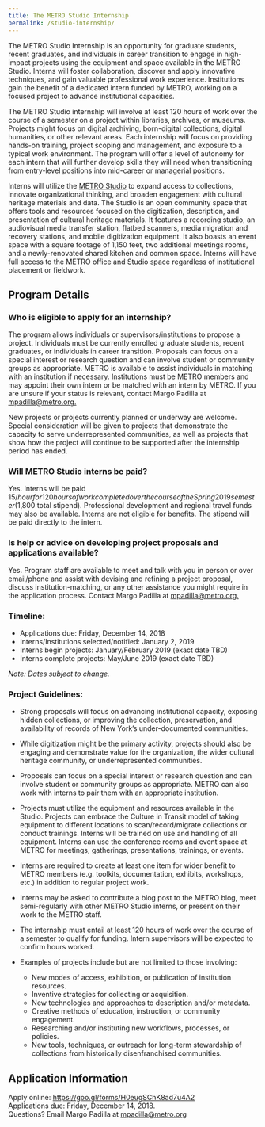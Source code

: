 ```yaml
---
title: The METRO Studio Internship
permalink: /studio-internship/
---
```

The METRO Studio Internship is an opportunity for graduate students, recent graduates, and individuals in career transition to engage in high-impact projects using the equipment and space available in the METRO Studio. Interns will foster collaboration, discover and apply innovative techniques, and gain valuable professional work experience. Institutions gain the benefit of a dedicated intern funded by METRO, working on a focused project to advance institutional capacities.

The METRO Studio internship will involve at least 120 hours of work over the course of a semester on a project within libraries, archives, or museums. Projects might focus on digital archiving, born-digital collections, digital humanities, or other relevant areas. Each internship will focus on providing hands-on training, project scoping and management, and exposure to a typical work environment. The program will offer a level of autonomy for each intern that will further develop skills they will need when transitioning from entry-level positions into mid-career or managerial positions. 

Interns will utilize the [METRO Studio](https://metro.org/services/599studio) to expand access to collections, innovate organizational thinking, and broaden engagement with cultural heritage materials and data. The Studio is an open community space that offers tools and resources focused on the digitization, description, and presentation of cultural heritage materials. It features a recording studio, an audiovisual media transfer station, flatbed scanners, media migration and recovery stations, and mobile digitization equipment. It also boasts an event space with a square footage of 1,150 feet, two additional meetings rooms, and a newly-renovated shared kitchen and common space. Interns will have full access to the METRO office and Studio space regardless of institutional placement or fieldwork.

## Program Details

### Who is eligible to apply for an internship?
The program allows individuals or supervisors/institutions to propose a project. Individuals must be currently enrolled graduate students, recent graduates, or individuals in career transition. Proposals can focus on a special interest or research question and can involve student or community groups as appropriate. METRO is available to assist individuals in matching with an institution if necessary. Institutions must be METRO members and may appoint their own intern or be matched with an intern by METRO. If you are unsure if your status is relevant, contact Margo Padilla at [mpadilla@metro.org.](mailto:mpadilla@metro.org)

New projects or projects currently planned or underway are welcome. Special consideration will be given to projects that demonstrate the capacity to serve underrepresented communities, as well as projects that show how the project will continue to be supported after the internship period has ended.

### Will METRO Studio interns be paid?
Yes. Interns will be paid $15/hour for 120 hours of work completed over the course of the Spring 2019 semester ($1,800 total stipend). Professional development and regional travel funds may also be available. Interns are not eligible for benefits. The stipend will be paid directly to the intern.

### Is help or advice on developing project proposals and applications available?
Yes. Program staff are available to meet and talk with you in person or over email/phone and assist with devising and refining a project proposal, discuss institution-matching, or any other assistance you might require in the application process. Contact Margo Padilla at [mpadilla@metro.org.](mailto:mpadilla@metro.org)

### Timeline:
- Applications due: Friday, December 14, 2018
- Interns/Institutions selected/notified: January 2, 2019
- Interns begin projects: January/February 2019 (exact date TBD)
- Interns complete projects: May/June 2019 (exact date TBD)

*Note: Dates subject to change.*

### Project Guidelines:

+ Strong proposals will focus on advancing institutional capacity, exposing hidden collections, or improving the collection, preservation, and availability of records of New York’s under-documented communities.

+ While digitization might be the primary activity, projects should also be engaging and demonstrate value for the organization, the wider cultural heritage community, or underrepresented communities.

+ Proposals can focus on a special interest or research question and can involve student or community groups as appropriate. METRO can also work with interns to pair them with an appropriate institution.  

+ Projects must utilize the equipment and resources available in the Studio. Projects can embrace the Culture in Transit model of taking equipment to different locations to scan/record/migrate collections or conduct trainings. Interns will be trained on use and handling of all equipment. Interns can use the conference rooms and event space at METRO for meetings, gatherings, presentations, trainings, or events.

+ Interns are required to create at least one item for wider benefit to METRO members (e.g. toolkits, documentation, exhibits, workshops, etc.) in addition to regular project work. 

+ Interns may be asked to contribute a blog post to the METRO blog, meet semi-regularly with other METRO Studio interns, or present on their work to the METRO staff. 

+ The internship must entail at least 120 hours of work over the course of a semester to qualify for funding. Intern supervisors will be expected to confirm hours worked. 

+ Examples of projects include but are not limited to those involving:
    + New modes of access, exhibition, or publication of institution resources.
    + Inventive strategies for collecting or acquisition.
    + New technologies and approaches to description and/or metadata.
    + Creative methods of education, instruction, or community engagement.
    + Researching and/or instituting new workflows, processes, or policies.
    + New tools, techniques, or outreach for long-term stewardship of collections from historically disenfranchised communities.

## Application Information

Apply online: <https://goo.gl/forms/H0eugSChK8ad7u4A2>  
Applications due: Friday, December 14, 2018.  
Questions? Email Margo Padilla at [mpadilla@metro.org](mailto:mpadilla@metro.org)  
